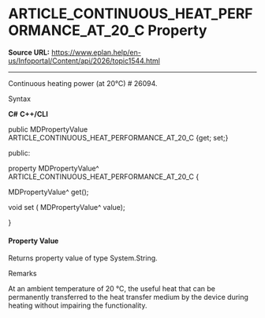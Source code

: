 # ARTICLE_CONTINUOUS_HEAT_PERFORMANCE_AT_20_C Property

**Source URL:** https://www.eplan.help/en-us/Infoportal/Content/api/2026/topic1544.html

---

Continuous heating power (at 20°C) # 26094.

Syntax

**C#**
**C++/CLI**


public MDPropertyValue ARTICLE_CONTINUOUS_HEAT_PERFORMANCE_AT_20_C {get; set;}

public:

property MDPropertyValue^ ARTICLE_CONTINUOUS_HEAT_PERFORMANCE_AT_20_C {

   MDPropertyValue^ get();

   void set (    MDPropertyValue^ value);

}


#### Property Value

Returns property value of type System.String.

Remarks

At an ambient temperature of 20 °C, the useful heat that can be permanently transferred to the heat transfer medium by the device during heating without impairing the functionality.

